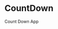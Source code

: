 # CountDown
 Count Down App
     
        
                                        
                                      
                                    
                          
                  
        
 
 
  
